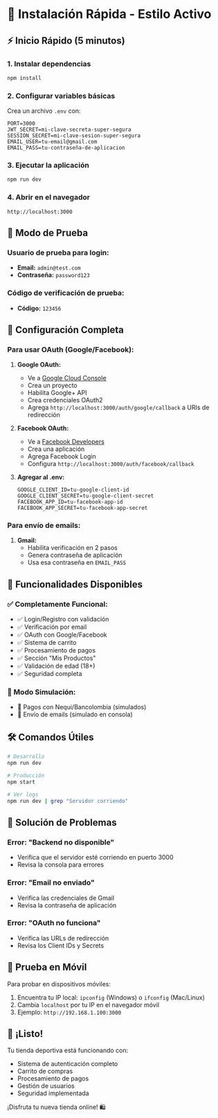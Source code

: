 # 🚀 Instalación Rápida - Estilo Activo

## ⚡ Inicio Rápido (5 minutos)

### 1. Instalar dependencias
```bash
npm install
```

### 2. Configurar variables básicas
Crea un archivo `.env` con:
```env
PORT=3000
JWT_SECRET=mi-clave-secreta-super-segura
SESSION_SECRET=mi-clave-sesion-super-segura
EMAIL_USER=tu-email@gmail.com
EMAIL_PASS=tu-contraseña-de-aplicacion
```

### 3. Ejecutar la aplicación
```bash
npm run dev
```

### 4. Abrir en el navegador
```
http://localhost:3000
```

## 🧪 Modo de Prueba

### Usuario de prueba para login:
- **Email:** `admin@test.com`
- **Contraseña:** `password123`

### Código de verificación de prueba:
- **Código:** `123456`

## 🔧 Configuración Completa

### Para usar OAuth (Google/Facebook):

1. **Google OAuth:**
   - Ve a [Google Cloud Console](https://console.cloud.google.com/)
   - Crea un proyecto
   - Habilita Google+ API
   - Crea credenciales OAuth2
   - Agrega `http://localhost:3000/auth/google/callback` a URIs de redirección

2. **Facebook OAuth:**
   - Ve a [Facebook Developers](https://developers.facebook.com/)
   - Crea una aplicación
   - Agrega Facebook Login
   - Configura `http://localhost:3000/auth/facebook/callback`

3. **Agregar al .env:**
   ```env
   GOOGLE_CLIENT_ID=tu-google-client-id
   GOOGLE_CLIENT_SECRET=tu-google-client-secret
   FACEBOOK_APP_ID=tu-facebook-app-id
   FACEBOOK_APP_SECRET=tu-facebook-app-secret
   ```

### Para envío de emails:

1. **Gmail:**
   - Habilita verificación en 2 pasos
   - Genera contraseña de aplicación
   - Usa esa contraseña en `EMAIL_PASS`

## 🎯 Funcionalidades Disponibles

### ✅ Completamente Funcional:
- ✅ Login/Registro con validación
- ✅ Verificación por email
- ✅ OAuth con Google/Facebook
- ✅ Sistema de carrito
- ✅ Procesamiento de pagos
- ✅ Sección "Mis Productos"
- ✅ Validación de edad (18+)
- ✅ Seguridad completa

### 🔄 Modo Simulación:
- 🔄 Pagos con Nequi/Bancolombia (simulados)
- 🔄 Envío de emails (simulado en consola)

## 🛠️ Comandos Útiles

```bash
# Desarrollo
npm run dev

# Producción
npm start

# Ver logs
npm run dev | grep "Servidor corriendo"
```

## 🐛 Solución de Problemas

### Error: "Backend no disponible"
- Verifica que el servidor esté corriendo en puerto 3000
- Revisa la consola para errores

### Error: "Email no enviado"
- Verifica las credenciales de Gmail
- Revisa la contraseña de aplicación

### Error: "OAuth no funciona"
- Verifica las URLs de redirección
- Revisa los Client IDs y Secrets

## 📱 Prueba en Móvil

Para probar en dispositivos móviles:
1. Encuentra tu IP local: `ipconfig` (Windows) o `ifconfig` (Mac/Linux)
2. Cambia `localhost` por tu IP en el navegador móvil
3. Ejemplo: `http://192.168.1.100:3000`

## 🎉 ¡Listo!

Tu tienda deportiva está funcionando con:
- Sistema de autenticación completo
- Carrito de compras
- Procesamiento de pagos
- Gestión de usuarios
- Seguridad implementada

¡Disfruta tu nueva tienda online! 🛍️
